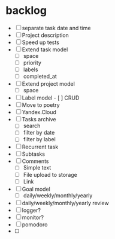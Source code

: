 # backlog
- [ ] separate task date and time
- [ ] Project description
- [ ] Speed up tests
- [ ] Extend task model
  - [ ] space
  - [ ] priority
  - [ ] labels
  - [ ] completed_at
- [ ] Extend project model
  - [ ] space
- [ ] Label model
      - [ ] CRUD
- [ ] Move to poetry
- [ ] Yandex.Cloud
- [ ] Tasks archive
  - [ ] search
  - [ ] filter by date
  - [ ] filter by label
- [ ] Recurrent task
- [ ] Subtasks
- [ ] Comments
  - [ ] Simple text
  - [ ] File upload to storage
  - [ ] Link
- [ ] Goal model
  - [ ] daily/weekly/monthly/yearly
- [ ] daily/weekly/monthly/yearly review
- [ ] logger?
- [ ] monitor?
- [ ] pomodoro
- [ ]